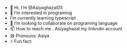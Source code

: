 - 👋 Hi, I’m @Asiyaghazal05
- 👀 I’m interested in programing
-  I’m currently learning typescript
- 💞️ I’m looking to collaborate on programing language
- 📫 How to reach me . Asiyaghazal my linkndin account
- 😄 Pronouns: Asiya
- ⚡ Fun fact: 

<!---
Asiyaghazal05/Asiyaghazal05 is a ✨ special ✨ repository because its `README.md` (this file) appears on your GitHub profile.
You can click the Preview link to take a look at your changes.
--->
